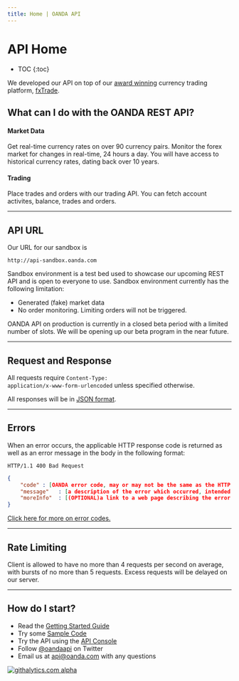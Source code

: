 ```yaml
---
title: Home | OANDA API
---
```


# API Home

* TOC
{:toc} 

We developed our API on top of our [award winning](http://www.forexcrunch.com/forex-magnates-summit-oanda-wins-best-forex-broker-award/) 
currency trading platform, [fxTrade](http://fxtrade.com). 


What can I do with the OANDA REST API?
--------------------------------------

#### Market Data

Get real-time currency rates on over 90 currency pairs. Monitor the forex market for changes in real-time, 24 hours a day. You will have access to historical currency rates, dating back over 10 years.

#### Trading

Place trades and orders with our trading API.  You can fetch account activites, balance, trades and orders.

----

API URL
--------------------

Our URL for our sandbox is 
    
    http://api-sandbox.oanda.com

Sandbox environment is a test bed used to showcase our upcoming REST API and is open to everyone to use.  Sandbox environment currently has the following limitation:

* Generated (fake) market data
* No order monitoring.  Limiting orders will not be triggered. 

OANDA API on production is currently in a closed beta period with a limited number of slots.  We will be opening up our beta program in the near future.  

----

Request and Response
--------------------

All requests require <code>Content-Type: application/x-www-form-urlencoded</code> unless specified otherwise.

All responses will be in [JSON format](http://www.json.org).

----

Errors
------

When an error occurs, the applicable HTTP response code is returned as well as an error message in the body in the following format:

    HTTP/1.1 400 Bad Request

~~~json
{
    "code" : [OANDA error code, may or may not be the same as the HTTP status code],
    "message"   : [a description of the error which occurred, intended for developers],
    "moreInfo"  : [(OPTIONAL)a link to a web page describing the error and possible causes and solutions]
}
~~~

[Click here for more on error codes.](/docs/v1/troubleshooting)

----

Rate Limiting
-------------

Client is allowed to have no more than 4 requests per second on average, with bursts of no more than 5 requests. Excess requests will be delayed on our server.

----

How do I start?
---------------

* Read the [Getting Started Guide](/docs/v1/getting-started/)
* Try some [Sample Code](/docs/v1/code-samples/)
* Try the API using the [API Console](https://apigee.com/oandapoc/embed/console/oanda)
* Follow [@oandaapi](http://twitter.com/oandaapi) on Twitter
* Email us at api@oanda.com with any questions 


[![githalytics.com alpha](https://cruel-carlota.pagodabox.com/08c4e77e4cb54028197e21a0923e9311 "githalytics.com")](http://githalytics.com/oanda/apidocs)

